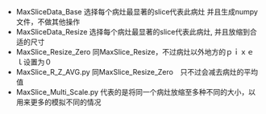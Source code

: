 - MaxSliceData_Base 选择每个病灶最显著的slice代表此病灶 并且生成numpy 文件，不做其他操作
- MaxSliceData_Resize 选择每个病灶最显著的slice代表此病灶, 并且放缩到合适的尺寸
- MaxSlice_Resize_Zero 同MaxSlice_Resize，不过病灶以外地方的ｐｉｘｅｌ设置为０
- MaxSlice_R_Z_AVG.py 同MaxSlice_Resize_Zero　只不过会减去病灶的平均值
- MaxSlice_Multi_Scale.py 代表的是将同一个病灶放缩至多种不同的大小，以用来更多的模拟不同的情况